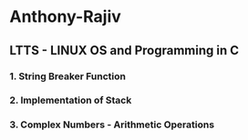 # Anthony-Rajiv

## LTTS - LINUX OS and Programming in C

### 1. String Breaker Function
### 2. Implementation of Stack
### 3. Complex Numbers - Arithmetic Operations
